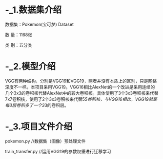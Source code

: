 # -_1.数据集介绍
数据集：Pokemon(宝可梦) Dataset

数 量：1168张

类 别：五分类
# -_2.模型介绍
VGG有两种结构，分别是VGG16和VGG19，两者并没有本质上的区别，只是网络深度不一样。本项目采用VGG19。VGG16相比AlexNet的一个改进是采用连续的几个3x3的卷积核代替AlexNet中的较大卷积核。具体使用了3个3x3卷积核来代替7x7卷积核，使用了2个3x3卷积核来代替5*5卷积核，与VGG16相比，VGG19就是每3层卷积多了一个3*3的卷积层。
# -_3.项目文件介绍
pokemon.py  //数据集（图像）预处理文件

train_transfer.py  //运用VGG19的参数权重进行迁移学习

